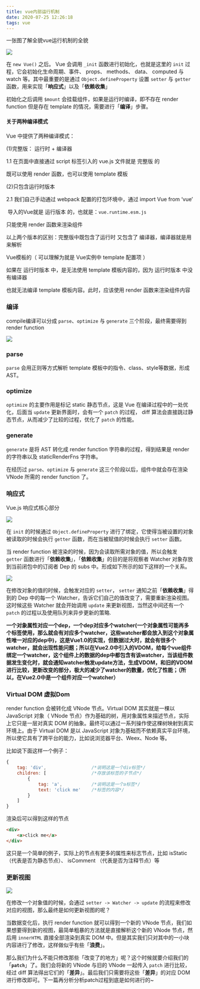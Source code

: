 ```yaml
---
title: vue内部运行机制
date: 2020-07-25 12:26:18
tags: vue
---
```


一张图了解全貌vue运行机制的全貌

<!-- more --> 

![](https://s1.ax1x.com/2020/10/01/0MPliF.jpg)

在 `new Vue()` 之后。 Vue 会调用 `_init` 函数进行初始化，也就是这里的 `init` 过程，它会初始化生命周期、事件、 props、 methods、 data、 computed 与 watch 等。其中最重要的是通过 `Object.defineProperty` 设置 `setter` 与 `getter` 函数，用来实现「**响应式**」以及「**依赖收集**」

初始化之后调用 `$mount` 会挂载组件，如果是运行时编译，即不存在 render function 但是存在 template 的情况，需要进行「**编译**」步骤。



#### 关于两种编译模式

  Vue 中提供了两种编译模式：

  (1)完整版： 运行时 + 编译器

   1.1 在页面中直接通过 script 标签引入的 vue.js 文件就是 完整版 的

   既可以使用 render 函数，也可以使用 template 模板

  (2)只包含运行时版本

   2.1 我们自己手动通过 webpack 配置的打包环境中，通过 import Vue from ‘vue’

​     导入的Vue就是 运行版本 的，也就是：`vue.runtime.esm.js`

   只能使用 render 函数来渲染组件

  以上两个版本的区别：完整版中既包含了运行时 又包含了 编译器，编译器就是用来解析

  Vue模板的（ 可以理解为就是 Vue实例中 template 配置项 ）

  如果在 运行时版本 中，是无法使用 template 模板内容的，因为 运行时版本 中没有编译器

  也就无法编译 template 模板内容。此时，应该使用 render 函数来渲染组件内容



### 编译

compile编译可以分成 `parse`、`optimize` 与 `generate` 三个阶段，最终需要得到 render function

![](https://s1.ax1x.com/2020/10/01/0MPJMR.jpg)

### parse

`parse` 会用正则等方式解析 template 模板中的指令、class、style等数据，形成AST。

### optimize

`optimize` 的主要作用是标记 static 静态节点，这是 Vue 在编译过程中的一处优化，后面当 `update` 更新界面时，会有一个 `patch` 的过程， diff 算法会直接跳过静态节点，从而减少了比较的过程，优化了 `patch` 的性能。

### generate

`generate` 是将 AST 转化成 render function 字符串的过程，得到结果是 render 的字符串以及 staticRenderFns 字符串。

在经历过 `parse`、`optimize` 与 `generate` 这三个阶段以后，组件中就会存在渲染 VNode 所需的 render function 了。

### 响应式

Vue.js 响应式核心部分

![](https://s1.ax1x.com/2020/10/01/0MPUZ6.jpg)

在 `init` 的时候通过 `Object.defineProperty` 进行了绑定，它使得当被设置的对象被读取的时候会执行 `getter` 函数，而在当被赋值的时候会执行 `setter` 函数。

当 render function 被渲染的时候，因为会读取所需对象的值，所以会触发 `getter` 函数进行「**依赖收集**」，「**依赖收集**」的目的是将观察者 Watcher 对象存放到当前闭包中的订阅者 Dep 的 subs 中。形成如下所示的如下这样的一个关系。



![](https://s1.ax1x.com/2020/10/01/0MPdIO.jpg)

在修改对象的值的时候，会触发对应的 `setter`， `setter` 通知之前「**依赖收集**」得到的 Dep 中的每一个 Watcher，告诉它们自己的值改变了，需要重新渲染视图。这时候这些 Watcher 就会开始调用 `update` 来更新视图，当然这中间还有一个 `patch` 的过程以及使用队列来异步更新的策略.

**一个对象属性对应一个dep，一个dep对应多个watcher(一个对象属性可能再多个标签使用，那么就会有对应多个watcher，这些watcher都会放入到这个对象属性唯一对应的dep中)，这是Vue1.0的实现，但数据过大时，就会有很多个watcher，就会出现性能问题；所以在Vue2.0中引入的VDOM，给每个vue组件绑定一个watcher，这个组件上的数据的dep中都包含有该watcher，当该组件数据发生变化时，就会通知watcher触发update方法，生成VDOM，和旧的VDOM进行比较，更新改变的部分，极大的减少了watcher的数量，优化了性能；（所以，在Vue2.0中是一个组件对应一个watcher）**

### Virtual DOM 虚拟Dom

render function 会被转化成 VNode 节点。Virtual DOM 其实就是一棵以 JavaScript 对象（ VNode 节点）作为基础的树，用对象属性来描述节点，实际上它只是一层对真实 DOM 的抽象。最终可以通过一系列操作使这棵树映射到真实环境上。由于 Virtual DOM 是以 JavaScript 对象为基础而不依赖真实平台环境，所以使它具有了跨平台的能力，比如说浏览器平台、Weex、Node 等。

比如说下面这样一个例子：

~~~js
{
    tag: 'div',                 /*说明这是一个div标签*/
    children: [                 /*存放该标签的子节点*/
        {
            tag: 'a',           /*说明这是一个a标签*/
            text: 'click me'    /*标签的内容*/
        }
    ]
}
~~~

渲染后可以得到这样的节点

~~~html
<div>
    <a>click me</a>
</div>
~~~

这只是一个简单的例子，实际上的节点有更多的属性来标志节点，比如 isStatic （代表是否为静态节点）、 isComment （代表是否为注释节点）等

### 更新视图

![](https://s1.ax1x.com/2020/10/01/0MPBJe.jpg)

在修改一个对象值的时候，会通过 `setter -> Watcher -> update` 的流程来修改对应的视图，那么最终是如何更新视图的呢？

当数据变化后，执行 render function 就可以得到一个新的 VNode 节点，我们如果想要得到新的视图，最简单粗暴的方法就是直接解析这个新的 VNode 节点，然后用 `innerHTML` 直接全部渲染到真实 DOM 中。但是其实我们只对其中的一小块内容进行了修改，这样做似乎有些「**浪费**」。

那么我们为什么不能只修改那些「改变了的地方」呢？这个时候就要介绍我们的「**`patch`**」了。我们会将新的 VNode 与旧的 VNode 一起传入 `patch` 进行比较，经过 diff 算法得出它们的「**差异**」。最后我们只需要将这些「**差异**」的对应 DOM 进行修改即可。下一篇再分析分析patch过程到底是如何进行的~

